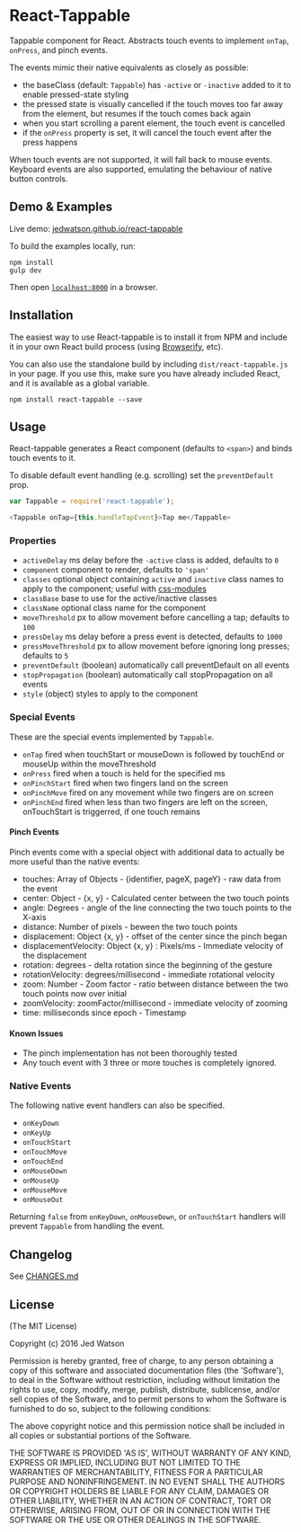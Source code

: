 React-Tappable
==============

Tappable component for React. Abstracts touch events to implement `onTap`, `onPress`, and pinch events.

The events mimic their native equivalents as closely as possible:

* the baseClass (default: `Tappable`) has `-active` or `-inactive` added to it to enable pressed-state styling
* the pressed state is visually cancelled if the touch moves too far away from the element, but resumes if the touch comes back again
* when you start scrolling a parent element, the touch event is cancelled
* if the `onPress` property is set, it will cancel the touch event after the press happens

When touch events are not supported, it will fall back to mouse events. Keyboard events are also supported, emulating the behaviour of native button controls.


## Demo & Examples

Live demo: [jedwatson.github.io/react-tappable](http://jedwatson.github.io/react-tappable/)

To build the examples locally, run:

```
npm install
gulp dev
```

Then open [`localhost:8000`](http://localhost:8000) in a browser.


## Installation

The easiest way to use React-tappable is to install it from NPM and include it in your own React build process (using [Browserify](http://browserify.org), etc).

You can also use the standalone build by including `dist/react-tappable.js` in your page. If you use this, make sure you have already included React, and it is available as a global variable.

```
npm install react-tappable --save
```


## Usage

React-tappable generates a React component (defaults to `<span>`) and binds touch events to it.

To disable default event handling (e.g. scrolling) set the `preventDefault` prop.

```js
var Tappable = require('react-tappable');

<Tappable onTap={this.handleTapEvent}>Tap me</Tappable>
```

### Properties

* `activeDelay` ms delay before the `-active` class is added, defaults to `0`
* `component` component to render, defaults to `'span'`
* `classes` optional object containing `active` and `inactive` class names to apply to the component; useful with [css-modules](https://github.com/css-modules/css-modules)
* `classBase` base to use for the active/inactive classes
* `className` optional class name for the component
* `moveThreshold` px to allow movement before cancelling a tap; defaults to `100`
* `pressDelay` ms delay before a press event is detected, defaults to `1000`
* `pressMoveThreshold` px to allow movement before ignoring long presses; defaults to `5`
* `preventDefault` (boolean) automatically call preventDefault on all events
* `stopPropagation` (boolean) automatically call stopPropagation on all events
* `style` (object) styles to apply to the component

### Special Events

These are the special events implemented by `Tappable`.

* `onTap` fired when touchStart or mouseDown is followed by touchEnd or mouseUp within the moveThreshold
* `onPress` fired when a touch is held for the specified ms
* `onPinchStart` fired when two fingers land on the screen
* `onPinchMove` fired on any movement while two fingers are on screen
* `onPinchEnd` fired when less than two fingers are left on the screen, onTouchStart is triggerred, if one touch remains

#### Pinch Events

Pinch events come with a special object with additional data to actually be more useful than the native events:

* touches: Array of Objects - {identifier, pageX, pageY} - raw data from the event
* center: Object - {x, y} - Calculated center between the two touch points
* angle: Degrees - angle of the line connecting the two touch points to the X-axis
* distance: Number of pixels - beween the two touch points
* displacement: Object {x, y} - offset of the center since the pinch began
* displacementVelocity: Object {x, y} : Pixels/ms - Immediate velocity of the displacement
* rotation: degrees - delta rotation since the beginning of the gesture
* rotationVelocity: degrees/millisecond - immediate rotational velocity
* zoom: Number - Zoom factor - ratio between distance between the two touch points now over initial
* zoomVelocity: zoomFactor/millisecond - immediate velocity of zooming
* time: milliseconds since epoch - Timestamp

#### Known Issues

* The pinch implementation has not been thoroughly tested
* Any touch event with 3 three or more touches is completely ignored.

### Native Events

The following native event handlers can also be specified.

* `onKeyDown`
* `onKeyUp`
* `onTouchStart`
* `onTouchMove`
* `onTouchEnd`
* `onMouseDown`
* `onMouseUp`
* `onMouseMove`
* `onMouseOut`

Returning `false` from `onKeyDown`, `onMouseDown`, or `onTouchStart` handlers will prevent `Tappable` from handling the event.

## Changelog

See [CHANGES.md](https://github.com/JedWatson/react-tappable/blob/master/CHANGES.md)

## License

(The MIT License)

Copyright (c) 2016 Jed Watson

Permission is hereby granted, free of charge, to any person obtaining a copy of this software and associated documentation files (the 'Software'), to deal in the Software without restriction, including without limitation the rights to use, copy, modify, merge, publish, distribute, sublicense, and/or sell copies of the Software, and to permit persons to whom the Software is furnished to do so, subject to the following conditions:

The above copyright notice and this permission notice shall be included in all copies or substantial portions of the Software.

THE SOFTWARE IS PROVIDED 'AS IS', WITHOUT WARRANTY OF ANY KIND, EXPRESS OR IMPLIED, INCLUDING BUT NOT LIMITED TO THE WARRANTIES OF MERCHANTABILITY, FITNESS FOR A PARTICULAR PURPOSE AND NONINFRINGEMENT. IN NO EVENT SHALL THE AUTHORS OR COPYRIGHT HOLDERS BE LIABLE FOR ANY CLAIM, DAMAGES OR OTHER LIABILITY, WHETHER IN AN ACTION OF CONTRACT, TORT OR OTHERWISE, ARISING FROM, OUT OF OR IN CONNECTION WITH THE SOFTWARE OR THE USE OR OTHER DEALINGS IN THE SOFTWARE.
